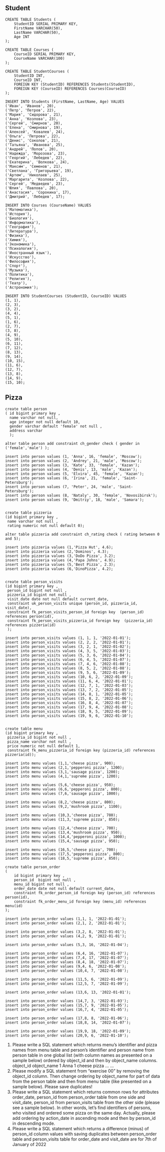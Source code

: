 ## Student
```
CREATE TABLE Students (
    StudentID SERIAL PRIMARY KEY,
    FirstName VARCHAR(50),
    LastName VARCHAR(50),
    Age INT
);

CREATE TABLE Courses (
    CourseID SERIAL PRIMARY KEY,
    CourseName VARCHAR(100)
);

CREATE TABLE StudentCourses (
    StudentID INT,
    CourseID INT,
    FOREIGN KEY (StudentID) REFERENCES Students(StudentID),
    FOREIGN KEY (CourseID) REFERENCES Courses(CourseID)
);

INSERT INTO Students (FirstName, LastName, Age) VALUES
('Иван', 'Иванов', 20),
('Петр', 'Петров', 22),
('Мария', 'Сидорова', 21),
('Анна', 'Козлова', 23),
('Сергей', 'Смирнов', 20),
('Елена', 'Смирнова', 19),
('Алексей', 'Ковалев', 24),
('Ольга', 'Петрова', 22),
('Денис', 'Соколов', 21),
('Татьяна', 'Иванова', 25),
('Андрей', 'Попов', 20),
('Надежда', 'Морозова', 23),
('Георгий', 'Лебедев', 22),
('Екатерина', 'Волкова', 24),
('Максим', 'Семенов', 21),
('Светлана', 'Григорьева', 19),
('Артем', 'Николаев', 25),
('Маргарита', 'Козлова', 22),
('Сергей', 'Медведев', 23),
('Юлия', 'Павлова', 20),
('Анастасия', 'Сорокина', 17),
('Дмитрий', 'Лебедев', 17);

INSERT INTO Courses (CourseName) VALUES
('Математика'),
('История'),
('Биология'),
('Информатика'),
('География'),
('Литература'),
('Физика'),
('Химия'),
('Экономика'),
('Психология'),
('Иностранный язык'),
('Искусство'),
('Философия'),
('Спорт'),
('Музыка'),
('Политика'),
('Религия'),
('Театр'),
('Астрономия');

INSERT INTO StudentCourses (StudentID, CourseID) VALUES
(1, 1),
(2, 3),
(3, 2),
(4, 4),
(5, 1),
(1, 6),
(2, 7),
(3, 8),
(4, 9),
(5, 10),
(6, 11),
(7, 12),
(8, 13),
(9, 14),
(10, 15),
(11, 6),
(12, 7),
(13, 8),
(14, 9),
(15, 10);
```


## Pizza
```
create table person
( id bigint primary key ,
  name varchar not null,
  age integer not null default 10,
  gender varchar default 'female' not null ,
  address varchar
  );

alter table person add constraint ch_gender check ( gender in ('female','male') );

insert into person values (1, 'Anna', 16, 'female', 'Moscow');
insert into person values (2, 'Andrey', 21, 'male', 'Moscow');
insert into person values (3, 'Kate', 33, 'female', 'Kazan');
insert into person values (4, 'Denis', 13, 'male', 'Kazan');
insert into person values (5, 'Elvira', 45, 'female', 'Kazan');
insert into person values (6, 'Irina', 21, 'female', 'Saint-Petersburg');
insert into person values (7, 'Peter', 24, 'male', 'Saint-Petersburg');
insert into person values (8, 'Nataly', 30, 'female', 'Novosibirsk');
insert into person values (9, 'Dmitriy', 18, 'male', 'Samara');


create table pizzeria
(id bigint primary key ,
 name varchar not null ,
 rating numeric not null default 0);

alter table pizzeria add constraint ch_rating check ( rating between 0 and 5);

insert into pizzeria values (1,'Pizza Hut', 4.6);
insert into pizzeria values (2,'Dominos', 4.3);
insert into pizzeria values (3,'DoDo Pizza', 3.2);
insert into pizzeria values (4,'Papa Johns', 4.9);
insert into pizzeria values (5,'Best Pizza', 2.3);
insert into pizzeria values (6,'DinoPizza', 4.2);


create table person_visits
(id bigint primary key ,
 person_id bigint not null ,
 pizzeria_id bigint not null ,
 visit_date date not null default current_date,
 constraint uk_person_visits unique (person_id, pizzeria_id, visit_date),
 constraint fk_person_visits_person_id foreign key  (person_id) references person(id),
 constraint fk_person_visits_pizzeria_id foreign key  (pizzeria_id) references pizzeria(id)
 );

insert into person_visits values (1, 1, 1, '2022-01-01');
insert into person_visits values (2, 2, 2, '2022-01-01');
insert into person_visits values (3, 2, 1, '2022-01-02');
insert into person_visits values (4, 3, 5, '2022-01-03');
insert into person_visits values (5, 3, 6, '2022-01-04');
insert into person_visits values (6, 4, 5, '2022-01-07');
insert into person_visits values (7, 4, 6, '2022-01-08');
insert into person_visits values (8, 5, 2, '2022-01-08');
insert into person_visits values (9, 5, 6, '2022-01-09');
insert into person_visits values (10, 6, 2, '2022-01-09');
insert into person_visits values (11, 6, 4, '2022-01-01');
insert into person_visits values (12, 7, 1, '2022-01-03');
insert into person_visits values (13, 7, 2, '2022-01-05');
insert into person_visits values (14, 8, 1, '2022-01-05');
insert into person_visits values (15, 8, 2, '2022-01-06');
insert into person_visits values (16, 8, 4, '2022-01-07');
insert into person_visits values (17, 9, 4, '2022-01-08');
insert into person_visits values (18, 9, 5, '2022-01-09');
insert into person_visits values (19, 9, 6, '2022-01-10');


create table menu
(id bigint primary key ,
 pizzeria_id bigint not null ,
 pizza_name varchar not null ,
 price numeric not null default 1,
 constraint fk_menu_pizzeria_id foreign key (pizzeria_id) references pizzeria(id));

insert into menu values (1,1,'cheese pizza', 900);
insert into menu values (2,1,'pepperoni pizza', 1200);
insert into menu values (3,1,'sausage pizza', 1200);
insert into menu values (4,1,'supreme pizza', 1200);

insert into menu values (5,6,'cheese pizza', 950);
insert into menu values (6,6,'pepperoni pizza', 800);
insert into menu values (7,6,'sausage pizza', 1000);

insert into menu values (8,2,'cheese pizza', 800);
insert into menu values (9,2,'mushroom pizza', 1100);

insert into menu values (10,3,'cheese pizza', 780);
insert into menu values (11,3,'supreme pizza', 850);

insert into menu values (12,4,'cheese pizza', 700);
insert into menu values (13,4,'mushroom pizza', 950);
insert into menu values (14,4,'pepperoni pizza', 1000);
insert into menu values (15,4,'sausage pizza', 950);

insert into menu values (16,5,'cheese pizza', 700);
insert into menu values (17,5,'pepperoni pizza', 800);
insert into menu values (18,5,'supreme pizza', 850);

create table person_order
(
    id bigint primary key ,
    person_id  bigint not null ,
    menu_id bigint not null ,
    order_date date not null default current_date,
    constraint fk_order_person_id foreign key (person_id) references person(id),
    constraint fk_order_menu_id foreign key (menu_id) references menu(id)
);

insert into person_order values (1,1, 1, '2022-01-01');
insert into person_order values (2,1, 2, '2022-01-01');

insert into person_order values (3,2, 8, '2022-01-01');
insert into person_order values (4,2, 9, '2022-01-01');

insert into person_order values (5,3, 16, '2022-01-04');

insert into person_order values (6,4, 16, '2022-01-07');
insert into person_order values (7,4, 17, '2022-01-07');
insert into person_order values (8,4, 18, '2022-01-07');
insert into person_order values (9,4, 6, '2022-01-08');
insert into person_order values (10,4, 7, '2022-01-08');

insert into person_order values (11,5, 6, '2022-01-09');
insert into person_order values (12,5, 7, '2022-01-09');

insert into person_order values (13,6, 13, '2022-01-01');

insert into person_order values (14,7, 3, '2022-01-03');
insert into person_order values (15,7, 9, '2022-01-05');
insert into person_order values (16,7, 4, '2022-01-05');

insert into person_order values (17,8, 8, '2022-01-06');
insert into person_order values (18,8, 14, '2022-01-07');

insert into person_order values (19,9, 18, '2022-01-09');
insert into person_order values (20,9, 6, '2022-01-10');

```
1. Please write a SQL statement which returns menu’s identifier and pizza names 
from menu table and person’s identifier and person name from person table 
in one global list (with column names as presented on a sample below) ordered 
by object_id and then by object_name columns.
object_id object_name
1 Anna
1
cheese pizza
...
...
2. Please modify a SQL statement from “exercise 00” by removing the object_id 
column. Then change ordering by object_name for part of data from the 
person table and then from menu table (like presented on a sample below). 
Please save duplicates!
3. Please write a SQL statement which returns common rows for attributes 
order_date, person_id from person_order table from one side and visit_date, 
person_id from person_visits table from the other side (please see a sample 
below). In other words, let’s find identifiers of persons, who visited and 
ordered some pizza on the same day. Actually, please add ordering by 
action_date in ascending mode and then by person_id in descending mode.
4. Please write a SQL statement which returns a difference (minus) of person_id 
column values with saving duplicates between person_order table and 
person_visits table for order_date and visit_date are for 7th of January of 2022

